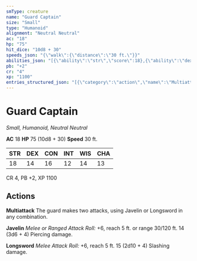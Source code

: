 ```yaml
---
smType: creature
name: "Guard Captain"
size: "Small"
type: "Humanoid"
alignment: "Neutral Neutral"
ac: "18"
hp: "75"
hit_dice: "10d8 + 30"
speeds_json: "{\"walk\":{\"distance\":\"30 ft.\"}}"
abilities_json: "[{\"ability\":\"str\",\"score\":18},{\"ability\":\"dex\",\"score\":14},{\"ability\":\"con\",\"score\":16},{\"ability\":\"int\",\"score\":12},{\"ability\":\"wis\",\"score\":14},{\"ability\":\"cha\",\"score\":13}]"
pb: "+2"
cr: "4"
xp: "1100"
entries_structured_json: "[{\"category\":\"action\",\"name\":\"Multiattack\",\"text\":\"The guard makes two attacks, using Javelin or Longsword in any combination.\"},{\"category\":\"action\",\"name\":\"Javelin\",\"text\":\"*Melee or Ranged Attack Roll:* +6, reach 5 ft. or range 30/120 ft. 14 (3d6 + 4) Piercing damage.\"},{\"category\":\"action\",\"name\":\"Longsword\",\"text\":\"*Melee Attack Roll:* +6, reach 5 ft. 15 (2d10 + 4) Slashing damage.\"}]"
---
```


# Guard Captain
*Small, Humanoid, Neutral Neutral*

**AC** 18
**HP** 75 (10d8 + 30)
**Speed** 30 ft.

| STR | DEX | CON | INT | WIS | CHA |
| --- | --- | --- | --- | --- | --- |
| 18 | 14 | 16 | 12 | 14 | 13 |

CR 4, PB +2, XP 1100

## Actions

**Multiattack**
The guard makes two attacks, using Javelin or Longsword in any combination.

**Javelin**
*Melee or Ranged Attack Roll:* +6, reach 5 ft. or range 30/120 ft. 14 (3d6 + 4) Piercing damage.

**Longsword**
*Melee Attack Roll:* +6, reach 5 ft. 15 (2d10 + 4) Slashing damage.
